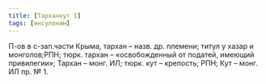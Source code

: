 ```yaml
---
title: [Тарханкут I]
tags: [инсулоним]
---
```


П-ов в с-зап.части Крыма, тархан – назв. др. племени; титул у хазар и
монголов;РПН; тюрк. тархан – «освобожденный от податей, имеющий привилегии»;
Тархан – монг. ИЛ; тюрк. кут – крепость; РПН; Кут – монг. ИЛ пр. № 1.
